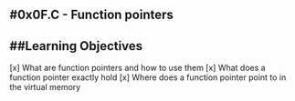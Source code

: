 #0x0F.C - Function pointers
---

##Learning Objectives
---
[x] What are function pointers and how to use them
[x] What does a function pointer exactly hold
[x] Where does a function pointer point to in the virtual memory
